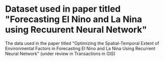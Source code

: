 # Dataset used in paper titled "Forecasting El Nino and La Nina using Recuurent Neural Network"

The data used in the paper titled "Optimizing the Spatial-Temporal Extent of Environmental Factors in Forecasting El Nino and La Nina Using Recurrent Neural Network" (under review in Transactions in GIS)
